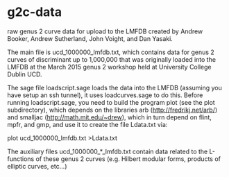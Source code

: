 # g2c-data
raw genus 2 curve data for upload to the LMFDB
created by Andrew Booker, Andrew Sutherland, John Voight, and Dan Yasaki.

The main file is ucd_1000000_lmfdb.txt, which contains data for genus 2 curves of discriminant up to 1,000,000 that was originally loaded into the LMFDB at the March 2015 genus 2 workshop held at University College Dublin UCD.

The sage file loadscript.sage loads the data into the LMFDB (assuming you have setup an ssh tunnel), it uses loadcurves.sage to do this.  Before running loadscript.sage, you need to build the program plot (see the plot subdirectory), which depends on the libraries arb (http://fredrikj.net/arb/) and smalljac (http://math.mit.edu/~drew), which in turn depend on flint, mpfr, and gmp, and use it to create the file Ldata.txt via:

plot ucd_1000000_lmfdb.txt >Ldata.txt

The auxiliary files ucd_1000000_*_lmfdb.txt contain data related to the L-functions of these genus 2 curves (e.g. Hilbert modular forms, products of elliptic curves, etc...)
